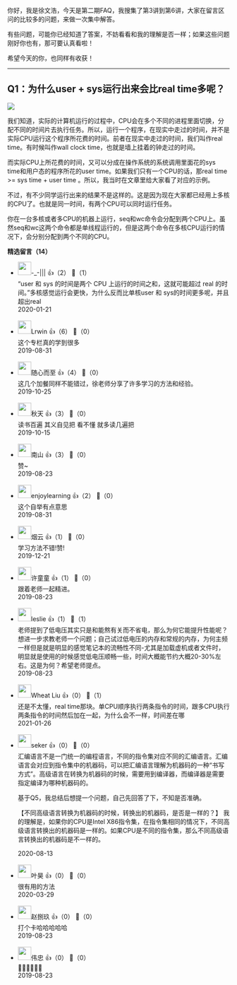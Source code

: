 你好，我是徐文浩，今天是第二期FAQ，我搜集了第3讲到第6讲，大家在留言区问的比较多的问题，来做一次集中解答。

有些问题，可能你已经知道了答案，不妨看看和我的理解是否一样；如果这些问题刚好你也有，那可要认真看啦！

希望今天的你，也同样有收获！

* * *

## Q1：为什么user + sys运行出来会比real time多呢？

![](https://static001.geekbang.org/resource/image/36/4c/3665db1602c971c2cad1932ee8d0804c.png?wh=1125%2A1918)

我们知道，实际的计算机运行的过程中，CPU会在多个不同的进程里面切换，分配不同的时间片去执行任务。所以，运行一个程序，在现实中走过的时间，并不是实际CPU运行这个程序所花费的时间。前者在现实中走过的时间，我们叫作real time。有时候叫作wall clock time，也就是墙上挂着的钟走过的时间。

而实际CPU上所花费的时间，又可以分成在操作系统的系统调用里面花的sys time和用户态的程序所花的user time。如果我们只有一个CPU的话，那real time &gt;= sys time + user time 。所以，我当时在文章里给大家看了对应的示例。

不过，有不少同学运行出来的结果不是这样的。这是因为现在大家都已经用上多核的CPU了。也就是同一时间，有两个CPU可以同时运行任务。

你在一台多核或者多CPU的机器上运行，seq和wc命令会分配到两个CPU上。虽然seq和wc这两个命令都是单线程运行的，但是这两个命令在多核CPU运行的情况下，会分别分配到两个不同的CPU。
<div><strong>精选留言（14）</strong></div><ul>
<li><img src="https://static001.geekbang.org/account/avatar/00/14/44/0e/ce14b7d3.jpg" width="30px"><span>-_-|||</span> 👍（2） 💬（1）<div>“user 和 sys 的时间是两个 CPU 上运行的时间之和，这就可能超过 real 的时间。”多核感觉运行会更快，为什么反而比单核user 和 sys的时间更多呢，并且超出real</div>2020-01-21</li><br/><li><img src="https://static001.geekbang.org/account/avatar/00/12/03/57/31595f22.jpg" width="30px"><span>Lrwin</span> 👍（6） 💬（0）<div>这个专栏真的学到很多</div>2019-08-31</li><br/><li><img src="https://static001.geekbang.org/account/avatar/00/10/c0/6c/29be1864.jpg" width="30px"><span>随心而至</span> 👍（4） 💬（0）<div>这几个加餐同样不能错过，徐老师分享了许多学习的方法和经验。
</div>2019-10-25</li><br/><li><img src="https://static001.geekbang.org/account/avatar/00/10/21/20/1299e137.jpg" width="30px"><span>秋天</span> 👍（3） 💬（0）<div>读书百遍 其义自见把 看不懂 就多读几遍把 </div>2019-10-15</li><br/><li><img src="https://static001.geekbang.org/account/avatar/00/11/15/69/187b9968.jpg" width="30px"><span>南山</span> 👍（3） 💬（0）<div>赞~</div>2019-08-23</li><br/><li><img src="https://static001.geekbang.org/account/avatar/00/0f/43/2d/af86d73f.jpg" width="30px"><span>enjoylearning</span> 👍（2） 💬（0）<div>这个自举有点意思</div>2019-08-31</li><br/><li><img src="https://static001.geekbang.org/account/avatar/00/16/f5/47/34822f40.jpg" width="30px"><span>烟云</span> 👍（1） 💬（0）<div>学习方法不错!赞!</div>2019-12-21</li><br/><li><img src="https://static001.geekbang.org/account/avatar/00/0f/4d/fd/0aa0e39f.jpg" width="30px"><span>许童童</span> 👍（1） 💬（0）<div>跟着老师一起精进。</div>2019-08-23</li><br/><li><img src="https://static001.geekbang.org/account/avatar/00/14/34/df/64e3d533.jpg" width="30px"><span>leslie</span> 👍（1） 💬（1）<div>       老师提到了低电压其实只是和能熬有关而不省电，那么为何它能提升性能呢？
      想进一步求教老师一个问题；自己试过低电压的内存和常规的内存，为何主频一样但是就是明显的感觉笔记本的流畅性不同-尤其是加载虚机或者文件时，明显就是使用的时候感觉低电压顺畅一些，时间大概能节约大概20-30%左右。这是为何？希望老师提点。</div>2019-08-23</li><br/><li><img src="https://static001.geekbang.org/account/avatar/00/13/3a/6d/8b417c84.jpg" width="30px"><span>Wheat Liu</span> 👍（0） 💬（1）<div>还是不太懂，real time那块。单CPU顺序执行两条指令的时间，跟多CPU执行两条指令的时间然后加在一起，为什么会不一样，时间差在哪</div>2021-01-26</li><br/><li><img src="https://static001.geekbang.org/account/avatar/00/11/1e/f2/453d5f88.jpg" width="30px"><span>seker</span> 👍（0） 💬（0）<div>汇编语言不是一门统一的编程语言，不同的指令集对应不同的汇编语言。汇编语言会对应到指令集中的机器码，可以把汇编语言理解为机器码的一种“书写方式”。高级语言在转换为机器码的时候，需要用到编译器，而编译器是需要指定编译为哪种机器码的。

基于Q5，我总结后想提一个问题，自己先回答了下，不知是否准确。

【不同高级语言转换为机器码的时候，转换出的机器码，是否是一样的？】
我的理解是，如果你的CPU是Intel X86指令集，在指令集相同的情况下，不同高级语言转换出的机器码是一样的。如果CPU是不同的指令集，那么不同高级语言转换出的机器码是不一样的。</div>2020-08-13</li><br/><li><img src="https://static001.geekbang.org/account/avatar/00/11/10/a8/a7aedb90.jpg" width="30px"><span>叶昊</span> 👍（0） 💬（0）<div>很有用的方法</div>2020-03-29</li><br/><li><img src="https://static001.geekbang.org/account/avatar/00/11/89/f0/678e6643.jpg" width="30px"><span>赵捌玖</span> 👍（0） 💬（0）<div>打个卡哈哈哈哈哈</div>2019-08-23</li><br/><li><img src="https://static001.geekbang.org/account/avatar/00/10/f8/19/05a2695f.jpg" width="30px"><span>伟忠</span> 👍（0） 💬（0）<div>👍🏻👍🏻👍🏻</div>2019-08-23</li><br/>
</ul>